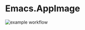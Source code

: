 # Emacs.AppImage

![example workflow](https://github.com/nx-appbuild-hub/Emacs.AppImage//actions/workflows/makefile.yml/badge.svg)
